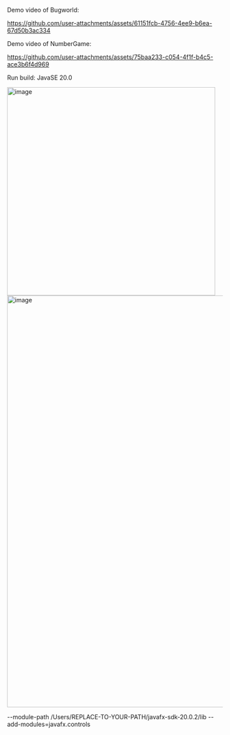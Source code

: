 Demo video of Bugworld:

https://github.com/user-attachments/assets/61151fcb-4756-4ee9-b6ea-67d50b3ac334

Demo video of NumberGame:

https://github.com/user-attachments/assets/75baa233-c054-4f1f-b4c5-ace3b6f4d969

Run build: JavaSE 20.0

<img width="486" alt="image" src="https://github.com/Sophie-coffee-addict/AnimationAssignment/assets/141593166/ad1033fc-f2e5-40e6-b34c-de9d63f33d3a">

<img width="961" alt="image" src="https://github.com/Sophie-coffee-addict/AnimationAssignment/assets/141593166/eeafbd89-51a1-42a0-b316-e4a8f74854ac">

--module-path /Users/REPLACE-TO-YOUR-PATH/javafx-sdk-20.0.2/lib --add-modules=javafx.controls
